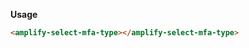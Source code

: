 <amplify-select-mfa-type></amplify-select-mfa-type>

**Usage**

```html
<amplify-select-mfa-type></amplify-select-mfa-type>
```

<ui-component-props tag="amplify-select-mfa-type" use-table-headers></ui-component-props>
